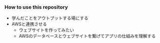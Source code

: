 ### How to use this repository
- 学んだことをアウトプットする場にする
- AWSと連携させる
  - ウェブサイトを作ってみたい
  - AWSのデータベースとウェブサイトを繋げてアプリの仕組みを理解する

<!--
**MotoKikkoro/MotoKikkoro** is a ✨ _special_ ✨ repository because its `README.md` (this file) appears on your GitHub profile.

Here are some ideas to get you started:

- 🔭 I’m currently working on ...
- 🌱 I’m currently learning ...
- 👯 I’m looking to collaborate on ...
- 🤔 I’m looking for help with ...
- 💬 Ask me about ...
- 📫 How to reach me: ...
- 😄 Pronouns: ...
- ⚡ Fun fact: ...
-->
